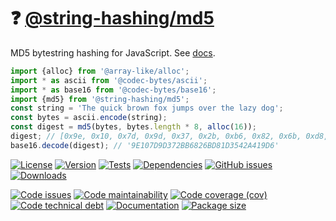 :question: [@string-hashing/md5](https://string-hashing.github.io/md5)
==

MD5 bytestring hashing for JavaScript.
See [docs](https://string-hashing.github.io/md5/index.html).

```js
import {alloc} from '@array-like/alloc';
import * as ascii from '@codec-bytes/ascii';
import * as base16 from '@codec-bytes/base16';
import {md5} from '@string-hashing/md5';
const string = 'The quick brown fox jumps over the lazy dog';
const bytes = ascii.encode(string);
const digest = md5(bytes, bytes.length * 8, alloc(16));
digest; // [0x9e, 0x10, 0x7d, 0x9d, 0x37, 0x2b, 0xb6, 0x82, 0x6b, 0xd8, ...]
base16.decode(digest); // '9E107D9D372BB6826BD81D3542A419D6'
```

[![License](https://img.shields.io/github/license/string-hashing/md5.svg)](https://raw.githubusercontent.com/string-hashing/md5/main/LICENSE)
[![Version](https://img.shields.io/npm/v/@string-hashing/md5.svg)](https://www.npmjs.org/package/@string-hashing/md5)
[![Tests](https://img.shields.io/github/actions/workflow/status/string-hashing/md5/ci.yml?branch=main&event=push&label=tests)](https://github.com/string-hashing/md5/actions/workflows/ci.yml?query=branch:main)
[![Dependencies](https://img.shields.io/librariesio/github/string-hashing/md5.svg)](https://github.com/string-hashing/md5/network/dependencies)
[![GitHub issues](https://img.shields.io/github/issues/string-hashing/md5.svg)](https://github.com/string-hashing/md5/issues)
[![Downloads](https://img.shields.io/npm/dm/@string-hashing/md5.svg)](https://www.npmjs.org/package/@string-hashing/md5)

[![Code issues](https://img.shields.io/codeclimate/issues/string-hashing/md5.svg)](https://codeclimate.com/github/string-hashing/md5/issues)
[![Code maintainability](https://img.shields.io/codeclimate/maintainability/string-hashing/md5.svg)](https://codeclimate.com/github/string-hashing/md5/trends/churn)
[![Code coverage (cov)](https://img.shields.io/codecov/c/gh/string-hashing/md5/main.svg)](https://codecov.io/gh/string-hashing/md5)
[![Code technical debt](https://img.shields.io/codeclimate/tech-debt/string-hashing/md5.svg)](https://codeclimate.com/github/string-hashing/md5/trends/technical_debt)
[![Documentation](https://string-hashing.github.io/md5/badge.svg)](https://string-hashing.github.io/md5/source.html)
[![Package size](https://img.shields.io/bundlephobia/minzip/@string-hashing/md5)](https://bundlephobia.com/result?p=@string-hashing/md5)
